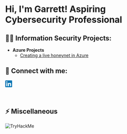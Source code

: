 <h1>Hi, I'm Garrett! Aspiring Cybersecurity Professional <br/></h1>

<h2>👨‍💻 Information Security Projects:</h2>

- <b>Azure Projects</b>
  - [Creating a live honeynet in Azure](https://github.com/garrettjns/honeynet-siem)

<h2> 🤳 Connect with me:</h2>

[<img alt="Garrett Jones | LinkedIn" width="22px" src="https://github.com/garrettjns/garrettjns/blob/main/LinkedIn_logo_initials.png" />][linkedin]

[linkedin]: https://www.linkedin.com/in/garrett-jones-0036b9150/
<br>
<h2> ⚡ Miscellaneous </h2>
  
![TryHackMe](https://tryhackme-badges.s3.amazonaws.com/Mr.Boss.png) 

<!--
**joshmadakor1/joshmadakor1** is a ✨ _special_ ✨ repository because its `README.md` (this file) appears on your GitHub profile.

Here are some ideas to get you started:

- 🔭 I’m currently working on ...
- 🌱 I’m currently learning ...
- 👯 I’m looking to collaborate on ...
- 🤔 I’m looking for help with ...
- 💬 Ask me about ...
- 📫 How to reach me: ...
- 😄 Pronouns: ...
- ⚡ Fun fact: ...
-->
